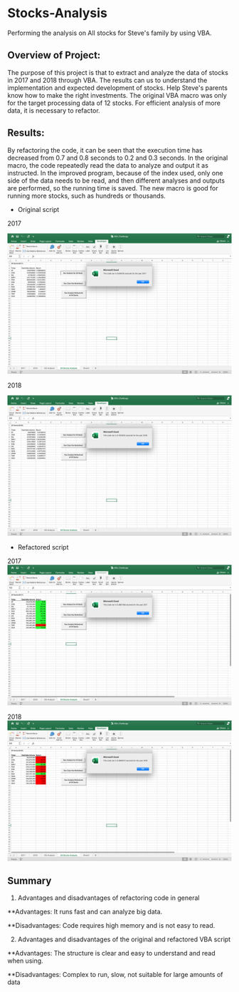 # Stocks-Analysis
  Performing the analysis on All stocks for Steve's family by using VBA. 

## Overview of Project:
  The purpose of this project is that to extract and analyze the data of stocks in 2017 and 2018 through VBA. The results can us to understand the implementation and expected development of stocks. Help Steve's parents know how to make the right investments.
The original VBA macro was only for the target processing data of 12 stocks. For efficient analysis of more data, it is necessary to refactor.

## Results:
  By refactoring the code, it can be seen that the execution time has decreased from 0.7 and 0.8 seconds to 0.2 and 0.3 seconds. In the original macro, the code repeatedly read the data to analyze and output it as instructed. In the improved program, because of the index used, only one side of the data needs to be read, and then different analyses and outputs are performed, so the running time is saved. The new macro is good for running more stocks, such as hundreds or thousands.

* Original script

2017

![image_name](https://github.com/Ammonwyz/stocks-analysis/blob/15bae4f73eb008fb55e5e5c15b56be060519ccd0/Original%20VBA%202017.png)

2018

![image_name](https://github.com/Ammonwyz/stocks-analysis/blob/0a46e854ab4fb130cc9fb1e86de0ceced8208daf/Original%20VBA%202018.png)


* Refactored script

2017
![image_name](VBA_Challenge_2017.png)

2018
![image_name](VBA_Challenge_2018.png)



## Summary
1. Advantages and disadvantages of refactoring code in general

**Advantages: 
It runs fast and can analyze big data.

**Disadvantages: 
Code requires high memory and is not easy to read.

2. Advantages and disadvantages of the original and refactored VBA script

**Advantages:
The structure is clear and easy to understand and read when using.

**Disadvantages: 
Complex to run, slow, not suitable for large amounts of data

